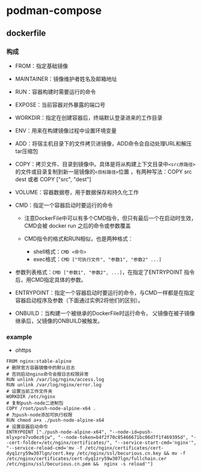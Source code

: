 # podman-compose

## dockerfile

### 构成

- FROM：指定基础镜像
- MAINTAINER：镜像维护者姓名及邮箱地址
- RUN：容器构建时需要运行的命令
- EXPOSE：当前容器对外暴露的端口号
- WORKDIR：指定在创建容器后，终端默认登录进来的工作目录
- ENV：用来在构建镜像过程中设置环境变量
- ADD：将宿主机目录下的文件拷贝进镜像，ADD命令会自动处理URL和解压tar压缩包
- COPY：拷贝文件、目录到镜像中。具体是将从构建上下文目录中`<src原路径>`的文件或目录复制到新一层镜像的`<目标路径>`位置 ，有两种写法：COPY src dest 或者 COPY ["src", "dest"]
- VOLUME：容器数据卷，用于数据保存和持久化工作
- CMD：指定一个容器启动时要运行的命令

  - 注意DockerFile中可以有多个CMD指令，但只有最后一个在启动时生效，CMD会被 docker run 之后的命令或参数覆盖
  - CMD指令的格式和RUN相似，也是两种格式：

    - shell格式：`CMD <命令>`
    - exec格式：`CMD ["可执行文件", "参数1", "参数2" ...]`
- 参数列表格式：`CMD ["参数1", "参数2", ...]`，在指定了ENTRYPOINT 指令后，用CMD指定具体的参数。

- ENTRYPOINT：指定一个容器启动时要运行的命令，与CMD一样都是在指定容器启动程序及参数（下面通过实例2将他们的区别）。
- ONBUILD：当构建一个被继承的DockerFile时运行命令， 父镜像在被子镜像继承后，父镜像的ONBUILD被触发。

### example

- ohttps

```
FROM nginx:stable-alpine
# 删除官方容器镜像中的默认日志
# 否则启动nginx命令会报日志权限异常
RUN unlink /var/log/nginx/access.log
RUN unlink /var/log/nginx/error.log
# 设置当前工作文件夹
WORKDIR /etc/nginx
# 复制push-node二进制包
COPY /root/push-node-alpine-x64 .
# 为push-node添加可执行权限
RUN chmod a+x ./push-node-alpine-x64
# 设置容器启动命令
ENTRYPOINT ["./push-node-alpine-x64", "--node-id=push-mlyxpro7vo0ez6jw", "--node-token=b4f2f70c85466671bc06d7f1f469395d", "--cert-folder=/etc/nginx/certificates/", "--service-start-cmd='nginx'", "--service-reload-cmd='mv -f /etc/nginx/certificates/cert-dyq1zry59w307lgn/cert.key /etc/nginx/ssl/becurious.cn.key && mv -f /etc/nginx/certificates/cert-dyq1zry59w307lgn/fullchain.cer /etc/nginx/ssl/becurious.cn.pem &&  nginx -s reload'"]
```
